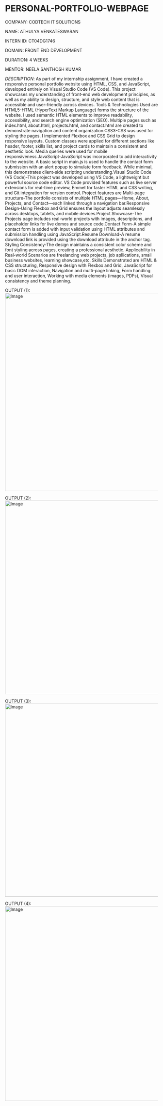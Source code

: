 # PERSONAL-PORTFOLIO-WEBPAGE

COMPANY: CODTECH IT SOLUTIONS

NAME: ATHULYA VENKATESWARAN

INTERN ID: CT04DG1746

DOMAIN: FRONT END DEVELOPMENT

DURATION: 4 WEEKS

MENTOR: NEELA SANTHOSH KUMAR

*DESCRIPTION*: As part of my internship assignment, I have created a responsive personal portfolio website using HTML, CSS, and JavaScript, developed entirely on Visual Studio Code (VS Code). This project showcases my understanding of front-end web development principles, as well as my ability to design, structure, and style web content that is accessible and user-friendly across devices. Tools & Technologies Used are HTML5-HTML (HyperText Markup Language) forms the structure of the website. I used semantic HTML elements to improve readability, accessibility, and search engine optimization (SEO). Multiple pages such as index.html, about.html, projects.html, and contact.html are created to demonstrate navigation and content organization.CSS3-CSS was used for styling the pages. I implemented Flexbox and CSS Grid to design responsive layouts. Custom classes were applied for different sections like header, footer, skills list, and project cards to maintain a consistent and aesthetic look. Media queries were used for mobile responsiveness.JavaScript-JavaScript was incorporated to add interactivity to the website. A basic script in main.js is used to handle the contact form submission with an alert popup to simulate form feedback. While minimal, this demonstrates client-side scripting understanding.Visual Studio Code (VS Code)-This project was developed using VS Code, a lightweight but powerful source code editor. VS Code provided features such as live server extensions for real-time preview, Emmet for faster HTML and CSS writing, and Git integration for version control. Project features are Multi-page structure-The portfolio consists of multiple HTML pages—Home, About, Projects, and Contact—each linked through a navigation bar.Responsive Design-Using Flexbox and Grid ensures the layout adjusts seamlessly across desktops, tablets, and mobile devices.Project Showcase-The Projects page includes real-world projects with images, descriptions, and placeholder links for live demos and source code.Contact Form-A simple contact form is added with input validation using HTML attributes and submission handling using JavaScript.Resume Download-A resume download link is provided using the download attribute in the anchor tag. Styling Consistency-The design maintains a consistent color scheme and font styling across pages, creating a professional aesthetic. Applicability in Real-world Scenarios are freelancing web projects, job apllications, small business websites, learning showcase,etc. Skills Demonstrated are HTML & CSS structuring, Responsive design with Flexbox and Grid, JavaScript for basic DOM interaction, Navigation and multi-page linking, Form handling and user interaction, Working with media elements (images, PDFs), Visual consistency and theme planning.

OUTPUT (1): <img width="1362" height="650" alt="Image" src="https://github.com/user-attachments/assets/4af60f4d-61b7-4cae-afb3-3900ac46b82f" />

OUTPUT (2): <img width="1362" height="635" alt="Image" src="https://github.com/user-attachments/assets/9b69d23c-ac15-4843-aa1d-c52954c479d1" />

OUTPUT (3): <img width="1362" height="633" alt="Image" src="https://github.com/user-attachments/assets/c4a5b67e-9d5a-4d02-bd6c-5e9a82d06bb6" />

OUTPUT (4): <img width="1359" height="639" alt="Image" src="https://github.com/user-attachments/assets/c9ac21a5-195b-4353-a3d4-141d024018e5" />




